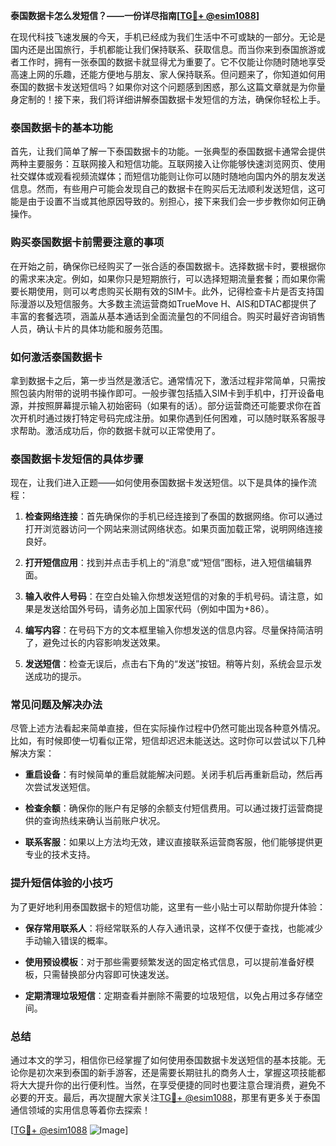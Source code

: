 **泰国数据卡怎么发短信？——一份详尽指南[[TG💪+ @esim1088](https://t.me/s/esim1088)]**

在现代科技飞速发展的今天，手机已经成为我们生活中不可或缺的一部分。无论是国内还是出国旅行，手机都能让我们保持联系、获取信息。而当你来到泰国旅游或者工作时，拥有一张泰国的数据卡就显得尤为重要了。它不仅能让你随时随地享受高速上网的乐趣，还能方便地与朋友、家人保持联系。但问题来了，你知道如何用泰国的数据卡发送短信吗？如果你对这个问题感到困惑，那么这篇文章就是为你量身定制的！接下来，我们将详细讲解泰国数据卡发短信的方法，确保你轻松上手。

### 泰国数据卡的基本功能

首先，让我们简单了解一下泰国数据卡的功能。一张典型的泰国数据卡通常会提供两种主要服务：互联网接入和短信功能。互联网接入让你能够快速浏览网页、使用社交媒体或观看视频流媒体；而短信功能则让你可以随时随地向国内外的朋友发送信息。然而，有些用户可能会发现自己的数据卡在购买后无法顺利发送短信，这可能是由于设置不当或其他原因导致的。别担心，接下来我们会一步步教你如何正确操作。

### 购买泰国数据卡前需要注意的事项

在开始之前，确保你已经购买了一张合适的泰国数据卡。选择数据卡时，要根据你的需求来决定。例如，如果你只是短期旅行，可以选择短期流量套餐；而如果你需要长期使用，则可以考虑购买长期有效的SIM卡。此外，记得检查卡片是否支持国际漫游以及短信服务。大多数主流运营商如TrueMove H、AIS和DTAC都提供了丰富的套餐选项，涵盖从基本通话到全面流量包的不同组合。购买时最好咨询销售人员，确认卡片的具体功能和服务范围。

### 如何激活泰国数据卡

拿到数据卡之后，第一步当然是激活它。通常情况下，激活过程非常简单，只需按照包装内附带的说明书操作即可。一般步骤包括插入SIM卡到手机中，打开设备电源，并按照屏幕提示输入初始密码（如果有的话）。部分运营商还可能要求你在首次开机时通过拨打特定号码完成注册。如果你遇到任何困难，可以随时联系客服寻求帮助。激活成功后，你的数据卡就可以正常使用了。

### 泰国数据卡发短信的具体步骤

现在，让我们进入正题——如何使用泰国数据卡发送短信。以下是具体的操作流程：

1. **检查网络连接**：首先确保你的手机已经连接到了泰国的数据网络。你可以通过打开浏览器访问一个网站来测试网络状态。如果页面加载正常，说明网络连接良好。
   
2. **打开短信应用**：找到并点击手机上的“消息”或“短信”图标，进入短信编辑界面。

3. **输入收件人号码**：在空白处输入你想发送短信的对象的手机号码。请注意，如果是发送给国外号码，请务必加上国家代码（例如中国为+86）。

4. **编写内容**：在号码下方的文本框里输入你想发送的信息内容。尽量保持简洁明了，避免过长的内容影响发送效果。

5. **发送短信**：检查无误后，点击右下角的“发送”按钮。稍等片刻，系统会显示发送成功的提示。

### 常见问题及解决办法

尽管上述方法看起来简单直接，但在实际操作过程中仍然可能出现各种意外情况。比如，有时候即使一切看似正常，短信却迟迟未能送达。这时你可以尝试以下几种解决方案：

- **重启设备**：有时候简单的重启就能解决问题。关闭手机后再重新启动，然后再次尝试发送短信。
  
- **检查余额**：确保你的账户有足够的余额支付短信费用。可以通过拨打运营商提供的查询热线来确认当前账户状况。

- **联系客服**：如果以上方法均无效，建议直接联系运营商客服，他们能够提供更专业的技术支持。

### 提升短信体验的小技巧

为了更好地利用泰国数据卡的短信功能，这里有一些小贴士可以帮助你提升体验：

- **保存常用联系人**：将经常联系的人存入通讯录，这样不仅便于查找，也能减少手动输入错误的概率。
  
- **使用预设模板**：对于那些需要频繁发送的固定格式信息，可以提前准备好模板，只需替换部分内容即可快速发送。

- **定期清理垃圾短信**：定期查看并删除不需要的垃圾短信，以免占用过多存储空间。

### 总结

通过本文的学习，相信你已经掌握了如何使用泰国数据卡发送短信的基本技能。无论你是初次来到泰国的新手游客，还是需要长期驻扎的商务人士，掌握这项技能都将大大提升你的出行便利性。当然，在享受便捷的同时也要注意合理消费，避免不必要的开支。最后，再次提醒大家关注[TG💪+ @esim1088](https://t.me/s/esim1088)，那里有更多关于泰国通信领域的实用信息等着你去探索！

[[TG💪+ @esim1088](https://t.me/s/esim1088) ![Image](https://i.postimg.cc/4NQfJmqS/Snipaste-2025-05-13-00-14-12.png)]